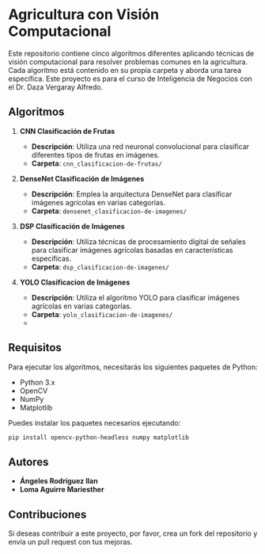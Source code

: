 # Agricultura con Visión Computacional

Este repositorio contiene cinco algoritmos diferentes aplicando técnicas de visión computacional para resolver problemas comunes en la agricultura. Cada algoritmo está contenido en su propia carpeta y aborda una tarea específica.
Este proyecto es para el curso de Inteligencia de Negocios con el Dr. Daza Vergaray Alfredo.

## Algoritmos

1. **CNN Clasificación de Frutas**
   - **Descripción**: Utiliza una red neuronal convolucional para clasificar diferentes tipos de frutas en imágenes.
   - **Carpeta**: `cnn_clasificacion-de-frutas/`

2. **DenseNet Clasificación de Imágenes**
   - **Descripción**: Emplea la arquitectura DenseNet para clasificar imágenes agrícolas en varias categorías.
   - **Carpeta**: `densenet_clasificacion-de-imagenes/`

3. **DSP Clasificación de Imágenes**
   - **Descripción**: Utiliza técnicas de procesamiento digital de señales para clasificar imágenes agrícolas basadas en características específicas.
   - **Carpeta**: `dsp_clasificacion-de-imagenes/`

4. **YOLO Clasificacion de Imágenes**
   - **Descripción**: Utiliza el algoritmo YOLO para clasificar imágenes agrícolas en varias categorías.
   - **Carpeta**: `yolo_clasificacion-de-imagenes/`
   - 

## Requisitos

Para ejecutar los algoritmos, necesitarás los siguientes paquetes de Python:

- Python 3.x
- OpenCV
- NumPy
- Matplotlib

Puedes instalar los paquetes necesarios ejecutando:

```bash
pip install opencv-python-headless numpy matplotlib
```

## Autores

- **Ángeles Rodríguez Ilan**
- **Loma Aguirre Mariesther**

## Contribuciones

Si deseas contribuir a este proyecto, por favor, crea un fork del repositorio y envía un pull request con tus mejoras. 
